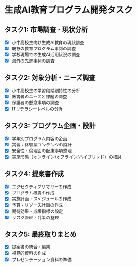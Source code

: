 # 生成AI教育プログラム開発タスク

## タスク1: 市場調査・現状分析

- [x] 小中高校生向け生成AI教育の現状調査
- [x] 既存の教育プログラム事例の調査
- [x] 学校現場での生成AI活用状況の調査
- [x] 海外の先進事例の調査

## タスク2: 対象分析・ニーズ調査

- [x] 小中高校生の学習段階別特性の分析
- [x] 教育者のニーズと課題の調査
- [x] 保護者の懸念事項の調査
- [x] ITリテラシーレベルの分析

## タスク3: プログラム企画・設計

- [x] 学年別プログラム内容の企画
- [x] 実習・体験型コンテンツの設計
- [x] 安全性・倫理面の配慮事項整理
- [x] 実施形態（オンライン/オフライン/ハイブリッド）の検討

## タスク4: 提案書作成

- [x] エグゼクティブサマリーの作成
- [x] プログラム概要の作成
- [x] 実施計画・スケジュールの作成
- [x] 予算・リソース計画の作成
- [x] 期待効果・成果指標の設定
- [x] リスク管理・対策の整理

## タスク5: 最終取りまとめ

- [x] 提案書の統合・編集
- [x] 視覚的資料の作成
- [x] プレゼンテーション資料の準備